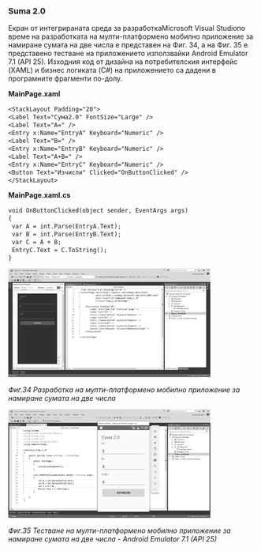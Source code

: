 ### Suma 2.0

Екран от интегрираната среда за разработкаMicrosoft Visual Studioпо време на разработката на мулти-платформено мобилно приложение за намиране сумата на две числа е представен на Фиг. 34, а на Фиг. 35 е представено тестване на приложението използвайки Android Emulator 7.1 \(API 25\). Изходния код от дизайна на потребителския интерфейс \(XAML\) и бизнес логиката \(C\#\) на приложението са дадени в програмните фрагменти по-долу.

**MainPage.xaml**

```
<StackLayout Padding="20">
<Label Text="Сума2.0" FontSize="Large" />
<Label Text="A=" />
<Entry x:Name="EntryA" Keyboard="Numeric" />
<Label Text="B=" />
<Entry x:Name="EntryB" Keyboard="Numeric" />
<Label Text="A+B=" />
<Entry x:Name="EntryC" Keyboard="Numeric" />
<Button Text="Изчисли" Clicked="OnButtonClicked" />
</StackLayout>
```

**MainPage.xaml.cs**

```
void OnButtonClicked(object sender, EventArgs args)
{
 var A = int.Parse(EntryA.Text);
 var B = int.Parse(EntryB.Text);
 var C = A + B;
 EntryC.Text = C.ToString();
}
```

![](/chapter2/34.png)

_Фиг.34 Разработка на мулти-платформено мобилно приложение за намиране сумата на две числа_

![](/chapter2/35.png)

_Фиг.35 Тестване на мулти-платформено мобилно приложение за намиране сумата на две числа - Android Emulator 7.1 \(API 25\)_

